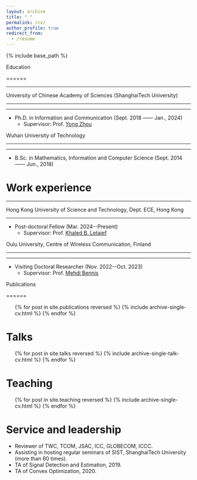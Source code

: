 ```yaml
---
layout: archive
title: " "
permalink: /cv/
author_profile: true
redirect_from:
  - /resume
---
```


{% include base_path %}

Education

======

***

University of Chinese Academy of Sciences (ShanghaiTech University) 

---

***

* Ph.D. in Information and Communication (Sept. 2018 —— Jan., 2024)
  * Supervisor: Prof. [Yong Zhou](https://faculty.sist.shanghaitech.edu.cn/faculty/zhouyong/index.html)
  
Wuhan University of Technology 

------

***

* B.Sc. in Mathematics, Information and Computer Science  (Sept. 2014 —— Jun., 2018)

Work experience
======

***

Hong Kong University of Science and Technology, Dept. ECE, Hong Kong 

------

* Post-doctoral Fellow (Mar. 2024--Present)
  * Supervisor: Prof. [Khaled B. Letaief](https://facultyprofiles.hkust.edu.hk/profiles.php?profile=khaled-ben-letaief-eekhaled)

Oulu University, Centre of Wireless Communication, Finland 

------

***

* Visiting Doctoral Researcher (Nov. 2022--Oct. 2023)
  * Supervisor: Prof. [Mehdi Bennis](https://sites.google.com/view/dr-mehdi-bennis/home)

Publications

======
  <ul>{% for post in site.publications reversed %}
    {% include archive-single-cv.html %}
  {% endfor %}</ul>
  
Talks
======
  <ul>{% for post in site.talks reversed %}
    {% include archive-single-talk-cv.html  %}
  {% endfor %}</ul>
  
Teaching
======
  <ul>{% for post in site.teaching reversed %}
    {% include archive-single-cv.html %}
  {% endfor %}</ul>
  
Service and leadership
======
* Reviewer of TWC, TCOM, JSAC, ICC, GLOBECOM, ICCC.
* Assisting in hosting regular seminars of SIST, ShanghaiTech University (more than 60 times).
* TA of Signal Detection and Estimation, 2019.
* TA of Convex Optimization, 2020.
